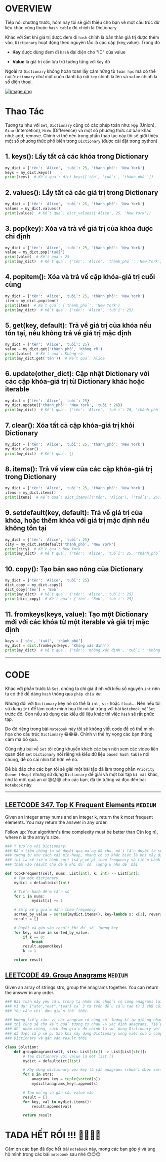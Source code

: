 # **OVERVIEW**
Tiếp nối chương trước, hôm nay tôi sẽ giới thiệu cho bạn về một cấu trúc dữ liệu khác cũng thuộc `hash table` đó chính là Dictionary

Khác với Set khi giá trị được đem đi `hash` chính là bản thân giá trị được thêm vào, `Dictionary` hoạt động theo nguyên tắc là các cặp (key,value). Trong đó

 * **Key** được dùng đem đi `hash` đại diện cho "ID" của value

 * **Value** là giá trị cần lưu trữ tương tứng với `Key` đó

Ngoài ra `Dictionary` không hoàn toan lấy cảm hứng từ `toán học` mà có thể nói `Dictionary` như một cuốn danh bạ nơi `key` chính là tên và `value` chính là số diện thoại.

[![image.png](images/image_1.png)](https://www.youtube.com/watch?v=Hea64Ey_gVU)

# **Thao Tác**
Tương tự như với `Set`, `Dictionary` cũng có các phép toán như: `Hợp` (Union), `Giao` (Intersetion), `Hiệu` (Difference) và một số phương thức cơ bản khác như: add, remove. Chính vì thế nên trong phần thao tác này tôi sẽ giới thiệu một số phương thức phổ biến trong `Dictionary` (được cài đặt trong python)


## **1. keys(): Lấy tất cả các khóa trong Dictionary**
```python
my_dict = {'tên': 'Alice', 'tuổi': 25, 'thành_phố': 'New York'}
keys = my_dict.keys()
print(keys)  # Kết quả: dict_keys(['tên', 'tuổi', 'thành_phố'])
```

## **2. values(): Lấy tất cả các giá trị trong Dictionary**
```python
my_dict = {'tên': 'Alice', 'tuổi': 25, 'thành_phố': 'New York'}
values = my_dict.values()
print(values)  # Kết quả: dict_values(['Alice', 25, 'New York'])
```

## **3. pop(key): Xóa và trả về giá trị của khóa được chỉ định**
```python
my_dict = {'tên': 'Alice', 'tuổi': 25, 'thành_phố': 'New York'}
value = my_dict.pop('tuổi')
print(value)  # Kết quả: 25
print(my_dict)  # Kết quả: {'tên': 'Alice', 'thành_phố': 'New York'}
```

## **4. popitem(): Xóa và trả về cặp khóa-giá trị cuối cùng**
```python
my_dict = {'tên': 'Alice', 'tuổi': 25, 'thành_phố': 'New York'}
item = my_dict.popitem()
print(item)  # Kết quả: ('thành_phố', 'New York')
print(my_dict)  # Kết quả: {'tên': 'Alice', 'tuổi': 25}
```

## **5. get(key, default): Trả về giá trị của khóa nếu tồn tại, nếu không trả về giá trị mặc định**
```python
my_dict = {'tên': 'Alice', 'tuổi': 25}
value = my_dict.get('thành_phố', 'Không rõ')
print(value)  # Kết quả: Không rõ
print(my_dict.get('tên'))  # Kết quả: Alice
```

## **6. update(other_dict): Cập nhật Dictionary với các cặp khóa-giá trị từ Dictionary khác hoặc iterable**
```python
my_dict = {'tên': 'Alice', 'tuổi': 25}
my_dict.update({'thành_phố': 'New York', 'tuổi': 26})
print(my_dict)  # Kết quả: {'tên': 'Alice', 'tuổi': 26, 'thành_phố': 'New York'}
```

## **7. clear(): Xóa tất cả cặp khóa-giá trị khỏi Dictionary**
```python
my_dict = {'tên': 'Alice', 'tuổi': 25, 'thành_phố': 'New York'}
my_dict.clear()
print(my_dict)  # Kết quả: {}
```

## **8. items(): Trả về view của các cặp khóa-giá trị trong Dictionary**
```python
my_dict = {'tên': 'Alice', 'tuổi': 25, 'thành_phố': 'New York'}
items = my_dict.items()
print(items)  # Kết quả: dict_items([('tên', 'Alice'), ('tuổi', 25), ('thành_phố', 'New York')])
```

## **9. setdefault(key, default): Trả về giá trị của khóa, hoặc thêm khóa với giá trị mặc định nếu không tồn tại**
```python
my_dict = {'tên': 'Alice', 'tuổi': 25}
city = my_dict.setdefault('thành_phố', 'New York')
print(city)  # Kết quả: New York
print(my_dict)  # Kết quả: {'tên': 'Alice', 'tuổi': 25, 'thành_phố': 'New York'}
```

## **10. copy(): Tạo bản sao nông của Dictionary**
```python
my_dict = {'tên': 'Alice', 'tuổi': 25}
dict_copy = my_dict.copy()
dict_copy['tên'] = 'Bob'
print(my_dict)  # Kết quả: {'tên': 'Alice', 'tuổi': 25}
print(dict_copy)  # Kết quả: {'tên': 'Bob', 'tuổi': 25}
```

## **11. fromkeys(keys, value): Tạo một Dictionary mới với các khóa từ một iterable và giá trị mặc định**

```python
keys = ['tên', 'tuổi', 'thành_phố']
my_dict = dict.fromkeys(keys, 'Không xác định')
print(my_dict)  # Kết quả: {'tên': 'Không xác định', 'tuổi': 'Không xác định', 'thành_phố': 'Không xác định'}
```

---

# **CODE**
Khác với phần trước là `Set`, chúng ta chỉ giả định với kiểu số nguyên `int` nên ta có thể dể dàng `hash` thông qua `phép chia dư`.

Nhưng đối với `Dictionary` key nó có thể là `int` , `str` hoặc `float`... Nên nếu tôi sử dụng `int` để làm code minh họa thì nó lại trùng với bài `Notebook về Set` trước đó. Còn nếu sử dụng các kiểu dữ liệu khác thì việc `hash` sẽ rất phức tạp.

Do đó riêng trong bài `Notebook` này tôi sẽ không viết code để có thể minh họa cho cấu trúc `Dictionary` 😁😁😁. Chính vì thế hy vọng các bạn thông cảm mà bỏ qua.

Cũng như bài về `Set` tôi cũng khuyến khích các bạn nên xem các video liên quan đến `Set` `Dictionary` nói riêng và kiểu dữ liệu `based hash table` nói chung, để có cái nhìn tốt hơn về nó.

Để bù đắp cho các bạn tôi sẽ giải một bài tập đã làm trong phần `Priority Queue (Heap)` nhưng sử dụng `Dictionary` để giải và một bài tập `bí mật` khác, như là một quà an ủi 😓😓😓 cho các bạn, đã tin tưởng và đọc đến bài `Notebook` này.


---

## **[LEETCODE 347. Top K Frequent Elements](https://leetcode.com/problems/top-k-frequent-elements/description/)** **`MEDIUM`**

Given an integer array nums and an integer k, return the k most frequent elements. You may return the answer in any order.


Follow up: Your algorithm's time complexity must be better than O(n log n), where n is the array's size.


```python
### Ý tưởng với Dictionary:
### Đầu tiên chúng ta sẽ duyệt qua mảng đã cho, mỗi lần duyệt ta sẽ thêm cặp (key,value) là (value, frequency)
### tương tự như cách xài min-heap, nhưng có sự khác biệt là khi xây dựng Dictionary rồi thay vì xài min-heap
### thì ta sẽ tiến hành sort (sắp xếp) theo frequency và tiến hành duyệt lại `Dictionary` và lây ra các key
### thêm vào result cho đến khi đủ số lượng k như đề bài

def topKFrequent(self, nums: List[int], k: int) -> List[int]:
    # Tạo một dictionary
    mydict = defaultdict(int)

    # Tiến hành đếm tần số
    for i in nums:
            mydict[i] += 1

    # Sắp xếp giảm dần theo frequency
    sorted_by_value = sorted(mydict.items(), key=lambda x: x[1], reverse=True)
    result = []

    # Duyệt và gán vào result khi đủ số lượng key
    for key, value in sorted_by_value:
        if k == 0:
            break
        result.append(key)
        k -= 1

    return result

```

## **[LEETCODE 49. Group Anagrams](https://leetcode.com/problems/group-anagrams/description/)** **`MEDIUM`**

Given an array of strings strs, group the anagrams together. You can return the answer in any order.


```python
### Bài toán này yêu cầu trúng ta nhóm các chuỗi có cùng anagrams lại với nhau.
### Ví dụ: ["ate","eat","tea"] cả 3 từ trên đều cấu tạo từ 3 chữ cái 'a' , 'e' , 't'
### Yêu cầu chỉ đơn giản thế thôi.

### Hướng tiếp cận: vì các anagram có cùng số lượng kí tự giống nhau nên khi sort chúng
### thì cũng sẽ cho kết quả tương tự nhau -> xác đinh anagrams. Tiếp theo làm cách nào
### để nhóm chúng, cách đơn giản đó chính là sử dụng Dictionary với key là các anagrams
### đã được sắp xếp. Sao khi xây dựng Dictionary xong việc cuối cùng chỉ đơn giản là duyệt
### Dictionary và gán vào result thôi

class Solution:
    def groupAnagrams(self, strs: List[str]) -> List[List[str]]:
        # Tạo dictionary với value là một list []
        mydict = defaultdict(list)

        # Xây dựng dictionary với key là các anagrams (chuỗi được sort)
        for s in strs:
            anagrams_key = tuple(sorted(s))
            mydict[anagrams_key].append(s)

        # Tạo mảng và gán các value vào
        result = []
        for key, val in mydict.items():
            result.append(val)

        return result
```

# **TADA HẾT RỒI !!! 🥳🥳🥳🥳**

Cảm ơn các bạn đã đọc hết bài `notebook` này, mong các bạn góp ý và ủng hộ mình trong các bài `notebook` sau nhé 😌😌😌
